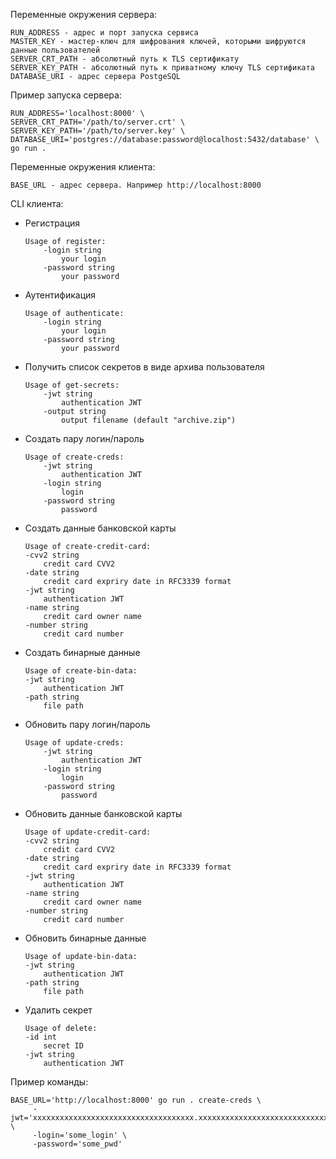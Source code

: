 Переменные окружения сервера:
```
RUN_ADDRESS - адрес и порт запуска сервиса
MASTER_KEY - мастер-ключ для шифрования ключей, которыми шифруются данные пользователей
SERVER_CRT_PATH - абсолютный путь к TLS сертификату
SERVER_KEY_PATH - абсолютный путь к приватному ключу TLS сертификата
DATABASE_URI - адрес сервера PostgeSQL
```
Пример запуска сервера:
```
RUN_ADDRESS='localhost:8000' \
SERVER_CRT_PATH='/path/to/server.crt' \
SERVER_KEY_PATH='/path/to/server.key' \
DATABASE_URI='postgres://database:password@localhost:5432/database' \
go run . 
```
Переменные окружения клиента:
```
BASE_URL - адрес сервера. Например http://localhost:8000
```

CLI клиента:
- Регистрация
    ```
    Usage of register:
        -login string
            your login
        -password string
            your password
    ```
- Аутентификация
    ```
    Usage of authenticate:
        -login string
            your login
        -password string
            your password
    ```
- Получить список секретов в виде архива пользователя
    ```
    Usage of get-secrets:
        -jwt string
            authentication JWT
        -output string
            output filename (default "archive.zip")
    ```
- Создать пару логин/пароль
    ```
    Usage of create-creds:
        -jwt string
            authentication JWT
        -login string
            login
        -password string
            password
    ```
- Создать данные банковской карты
    ```
    Usage of create-credit-card:
    -cvv2 string
        credit card CVV2
    -date string
        credit card expriry date in RFC3339 format
    -jwt string
        authentication JWT
    -name string
        credit card owner name
    -number string
        credit card number
    ```
- Создать бинарные данные
    ```
    Usage of create-bin-data:
    -jwt string
        authentication JWT
    -path string
        file path
    ```
- Обновить пару логин/пароль
    ```
    Usage of update-creds:
        -jwt string
            authentication JWT
        -login string
            login
        -password string
            password
    ```
- Обновить данные банковской карты
    ```
    Usage of update-credit-card:
    -cvv2 string
        credit card CVV2
    -date string
        credit card expriry date in RFC3339 format
    -jwt string
        authentication JWT
    -name string
        credit card owner name
    -number string
        credit card number
    ```
- Обновить бинарные данные
    ```
    Usage of update-bin-data:
    -jwt string
        authentication JWT
    -path string
        file path
    ```
- Удалить секрет
    ```
    Usage of delete:
    -id int
        secret ID
    -jwt string
        authentication JWT
    ```

Пример команды:
```
BASE_URL='http://localhost:8000' go run . create-creds \
     -jwt='xxxxxxxxxxxxxxxxxxxxxxxxxxxxxxxxxxxx.xxxxxxxxxxxxxxxxxxxxxxxxxxxxxxxxxxxxxxx.xxxxxxxxxxxxxxxxxxxxxxxxxxxxxxxxxxxxxxxxxxx' \
     -login='some_login' \
     -password='some_pwd'
```
